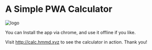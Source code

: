 # A Simple PWA Calculator

![logo](https://calc.hmmd.xyz/calc.png)

You can Install the app via chrome, and use it offline if you like.

Visit http://calc.hmmd.xyz to see the calculator in action. Thank you!
